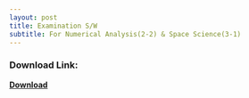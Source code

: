 ```yaml
---
layout: post
title: Examination S/W
subtitle: For Numerical Analysis(2-2) & Space Science(3-1)
---
```


### Download Link:  
**[Download](https://www.dropbox.com/s/lmntyxmj3gsa1cu/ExamWindow_Setup.exe?dl=1)**
